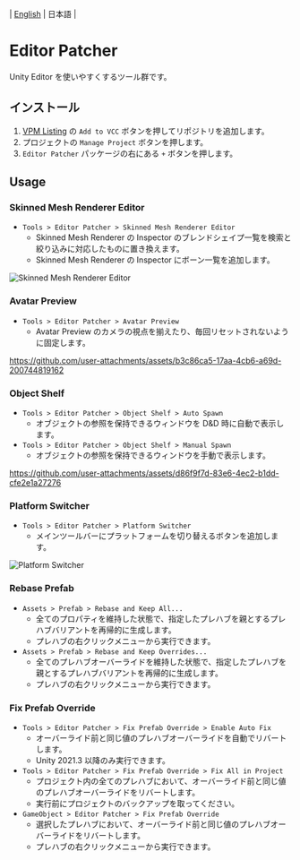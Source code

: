 | [English](README.md) | 日本語 |

# Editor Patcher
Unity Editor を使いやすくするツール群です。

## インストール
1. [VPM Listing](https://vpm.nekobako.net) の `Add to VCC` ボタンを押してリポジトリを追加します。
2. プロジェクトの `Manage Project` ボタンを押します。
3. `Editor Patcher` パッケージの右にある `+` ボタンを押します。

## Usage

### Skinned Mesh Renderer Editor
- `Tools > Editor Patcher > Skinned Mesh Renderer Editor`
  - Skinned Mesh Renderer の Inspector のブレンドシェイプ一覧を検索と絞り込みに対応したものに置き換えます。
  - Skinned Mesh Renderer の Inspector にボーン一覧を追加します。

![Skinned Mesh Renderer Editor](https://github.com/user-attachments/assets/1bff1f3b-907a-4f5a-b042-364a72990d63)

### Avatar Preview
- `Tools > Editor Patcher > Avatar Preview`
  - Avatar Preview のカメラの視点を揃えたり、毎回リセットされないように固定します。

https://github.com/user-attachments/assets/b3c86ca5-17aa-4cb6-a69d-200744819162

### Object Shelf
- `Tools > Editor Patcher > Object Shelf > Auto Spawn`
  - オブジェクトの参照を保持できるウィンドウを D&D 時に自動で表示します。
- `Tools > Editor Patcher > Object Shelf > Manual Spawn`
  - オブジェクトの参照を保持できるウィンドウを手動で表示します。

https://github.com/user-attachments/assets/d86f9f7d-83e6-4ec2-b1dd-cfe2e1a27276

### Platform Switcher
- `Tools > Editor Patcher > Platform Switcher`
  - メインツールバーにプラットフォームを切り替えるボタンを追加します。

![Platform Switcher](https://github.com/user-attachments/assets/7864e699-26e3-42f7-af0c-5109b08fe269)

### Rebase Prefab
- `Assets > Prefab > Rebase and Keep All...`
  - 全てのプロパティを維持した状態で、指定したプレハブを親とするプレハブバリアントを再帰的に生成します。
  - プレハブの右クリックメニューから実行できます。
- `Assets > Prefab > Rebase and Keep Overrides...`
  - 全てのプレハブオーバーライドを維持した状態で、指定したプレハブを親とするプレハブバリアントを再帰的に生成します。
  - プレハブの右クリックメニューから実行できます。

### Fix Prefab Override
- `Tools > Editor Patcher > Fix Prefab Override > Enable Auto Fix`
  - オーバーライド前と同じ値のプレハブオーバーライドを自動でリバートします。
  - Unity 2021.3 以降のみ実行できます。
- `Tools > Editor Patcher > Fix Prefab Override > Fix All in Project`
  - プロジェクト内の全てのプレハブにおいて、オーバーライド前と同じ値のプレハブオーバーライドをリバートします。
  - 実行前にプロジェクトのバックアップを取ってください。
- `GameObject > Editor Patcher > Fix Prefab Override`
  - 選択したプレハブにおいて、オーバーライド前と同じ値のプレハブオーバーライドをリバートします。
  - プレハブの右クリックメニューから実行できます。
